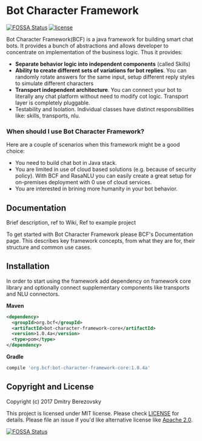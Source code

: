 # Bot Character Framework
[![FOSSA Status](https://app.fossa.io/api/projects/git%2Bgithub.com%2Fcorvis%2Fbot-character-framework.svg?type=shield)](https://app.fossa.io/projects/git%2Bgithub.com%2Fcorvis%2Fbot-character-framework?ref=badge_shield) [![license](https://img.shields.io/github/license/mashape/apistatus.svg)](https://github.com/corvis/bot-character-framework/blob/master/LICENSE)

Bot Character Framework(BCF) is a java framework for building smart chat bots. It provides a bunch of abstractions and allows developer to concentrate on implementation of the business logic. Thus it provides:

* **Separate behavior logic into independent components** (called Skills)
* **Ability to create different sets of variations for bot replies**. You can randomly rotate answers for the same input, setup different reply styles to simulate different characters
* **Transport independent architecture**. You can connect your bot to literally any chat platform without need to modify cot logic. Transport layer is completely pluggable. 
* Testability and Isolation. Individual classes have distinct responsibilities like: skills, transports, nlu.

### When should I use Bot Character Framework?

Here are a couple of scenarios when this framework might be a good choice:

* You need to build chat bot in Java stack.
* You are limited in use of cloud based solutions (e.g. because of security policy). With BCF and RasaNLU  you can easily  create a great setup for on-premises deployment with 0 use of cloud services.
* You are interested in brining more humanity in your bot behavior.

## Documentation

Brief description, ref to Wiki, Ref to example project

To get started with Bot Character Framework please BCF's Documentation page. This describes key framework concepts, from what they are for, their structure and common use cases.

## Installation

In order to start using the framework add dependency on framework core library and optionally connect supplementary components like transports and NLU connectors.

**Maven**

````xml
<dependency>
  <groupId>org.bcf</groupId>
  <artifactId>bot-character-framework-core</artifactId>
  <version>1.0.4a</version>
  <type>pom</type>
</dependency>
````

**Gradle**

```groovy
compile 'org.bcf:bot-character-framework-core:1.0.4a'
```

## Copyright and License 

Copyright (c) 2017 Dmitry Berezovsky

This project is licensed under MIT license. Please check [LICENSE](LICENSE) for details. Please file an issue if you'd like alternative license like [Apache 2.0](https://tldrlegal.com/license/apache-license-2.0-(apache-2.0)).

[![FOSSA Status](https://app.fossa.io/api/projects/git%2Bgithub.com%2Fcorvis%2Fbot-character-framework.svg?type=large)](https://app.fossa.io/projects/git%2Bgithub.com%2Fcorvis%2Fbot-character-framework?ref=badge_large)